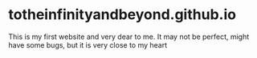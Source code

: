 # totheinfinityandbeyond.github.io
This is my first website and very dear to me. It may not be perfect, might have some bugs, but it is very close to my heart
